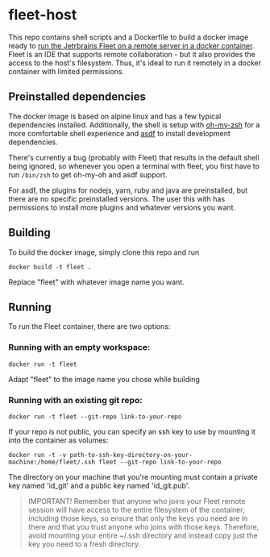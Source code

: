 # fleet-host

This repo contains shell scripts and a Dockerfile to build a docker image ready to
[run the Jetrbrains Fleet on a remote server in a docker container](https://www.jetbrains.com/help/fleet/install-on-a-remote-machine.html).
Fleet is an IDE that supports remote collaboration - but it also provides the access
to the host's filesystem. Thus, it's ideal to run it remotely in a docker container with
limited permissions.

## Preinstalled dependencies

The docker image is based on alpine linux and has a few typical dependencies installed.
Additionally, the shell is setup with [oh-my-zsh](https://github.com/ohmyzsh/ohmyzsh) for
a more comfortable shell experience and [asdf](https://github.com/asdf-vm/asdf) to install
development dependencies.

There's currently a bug (probably with Fleet) that results in the default shell being ignored,
so whenever you open a terminal with fleet, you first have to run `/bin/zsh` to get oh-my-oh
and asdf support.

For asdf, the plugins for nodejs, yarn, ruby and java are preinstalled, but there are no
specific preinstalled versions. The user this with has permissions to install more plugins
and whatever versions you want.

## Building

To build the docker image, simply clone this repo and run

`docker build -t fleet .`

Replace "fleet" with whatever image name you want.

## Running

To run the Fleet container, there are two options:

### Running with an empty workspace:

`docker run -t fleet`

Adapt "fleet" to the image name you chose while building

### Running with an existing git repo:

`docker run -t fleet --git-repo link-to-your-repo`

If your repo is not public, you can specify an ssh key to use by mounting it into the
container as volumes:

`docker run -t -v path-to-ssh-key-directory-on-your-machine:/home/fleet/.ssh fleet --git-repo link-to-your-repo`

The directory on your machine that you're mounting must contain a private key named 'id_git'
and a public key named 'id_git.pub'.

> IMPORTANT!
> Remember that anyone who joins your Fleet remote session will have access to the entire
> filesystem of the container, including those keys, so ensure that only the keys you
> need are in there and that you trust anyone who joins with those keys. Therefore, avoid
> mounting your entire ~/.ssh directory and instead copy just the key you need to a fresh
> directory.
